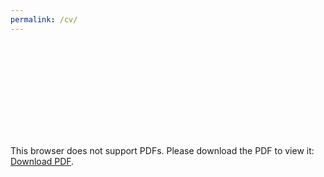 ```yaml
---
permalink: /cv/
---
```

<object data="https://tatumdmortimer.github.io/assets/pdfs/2023-08_cv.pdf)" type="application/pdf" width="750px" height="750px">
    <embed src="https://tatumdmortimer.github.io/assets/pdfs/2023-08_cv.pdf" type="application/pdf">
        <p>This browser does not support PDFs. Please download the PDF to view it: <a href="https://tatumdmortimer.github.io/assets/pdfs/2023-08_cv.pdf)">Download PDF</a>.</p>
    </embed>
</object>
